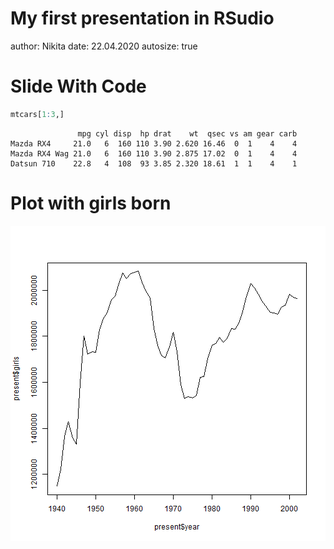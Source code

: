 My first presentation in RSudio
========================================================
author: Nikita 
date: 22.04.2020 
autosize: true

Slide With Code
========================================================


```r
mtcars[1:3,]
```

```
               mpg cyl disp  hp drat    wt  qsec vs am gear carb
Mazda RX4     21.0   6  160 110 3.90 2.620 16.46  0  1    4    4
Mazda RX4 Wag 21.0   6  160 110 3.90 2.875 17.02  0  1    4    4
Datsun 710    22.8   4  108  93 3.85 2.320 18.61  1  1    4    1
```

Plot with girls born
========================================================

![plot of chunk unnamed-chunk-2](FirstPresR-figure/unnamed-chunk-2-1.png)
